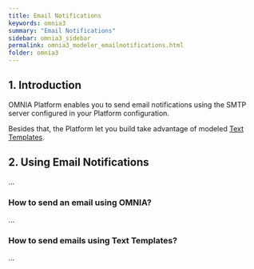 ```yaml
---
title: Email Notifications
keywords: omnia3
summary: "Email Notifications"
sidebar: omnia3_sidebar
permalink: omnia3_modeler_emailnotifications.html
folder: omnia3
---
```


## 1. Introduction

OMNIA Platform enables you to send email notifications using the SMTP server configured in your Platform configuration.

Besides that, the Platform let you build take advantage of modeled [Text Templates](/omnia3_modeler_texttemplates.html).


## 2. Using Email Notifications
...

### How to send an email using OMNIA?
...

### How to send emails using Text Templates?
...